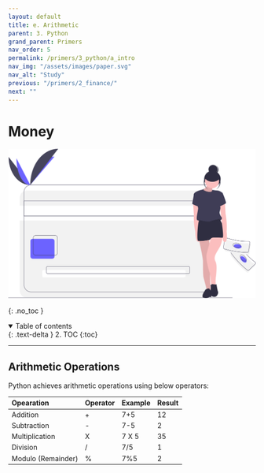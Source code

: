 ```yaml
---
layout: default
title: e. Arithmetic
parent: 3. Python
grand_parent: Primers
nav_order: 5
permalink: /primers/3_python/a_intro
nav_img: "/assets/images/paper.svg"
nav_alt: "Study"
previous: "/primers/2_finance/"
next: ""
---
```


# Money

![Finance](/assets/images/primers/finance.svg)

{: .no_toc }

<details open markdown="block">
  <summary>
    Table of contents
  </summary>
  {: .text-delta }
2. TOC
{:toc}
</details>

---

<div class="theory" markdown="1">

## Arithmetic Operations

Python achieves arithmetic operations using below operators:

| Opearation         | Operator | Example | Result |
| :----------------- | :------- | ------- | ------ |
| Addition           | +        | 7+5     | 12     |
| Subtraction        | -        | 7-5     | 2      |
| Multiplication     | X        | 7 X 5   | 35     |
| Division           | /        | 7/5     | 1      |
| Modulo (Remainder) | %        | 7%5     | 2      |

</div>
